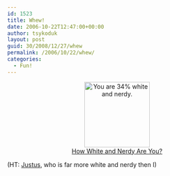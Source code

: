```yaml
---
id: 1523
title: Whew!
date: 2006-10-22T12:47:00+00:00
author: tsykoduk
layout: post
guid: 30/2008/12/27/whew
permalink: /2006/10/22/whew/
categories:
  - Fun!
---
```

<center><a href="http://www.bbspot.com/News/2006/09/white-and-nerdy-quiz.php"> <img src="http://www.bbspot.com/Images/News_Features/2006/09/nerdy/34.jpg" width="150" height="150" border="0" alt="You are 34% white and nerdy."><br />How White and Nerdy Are You?</a></center>

(HT: <a href="http://www.davejustus.com/2006/10/23/somewhat-embarrassing/">Justus</a>, who is far more white and nerdy then I)
